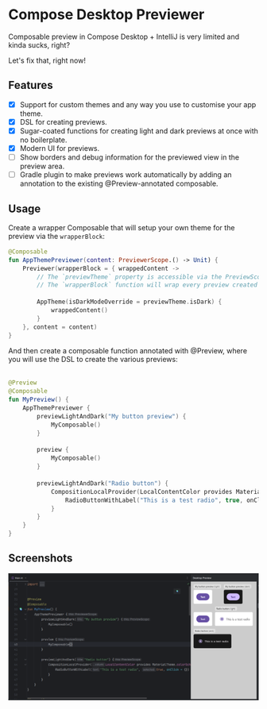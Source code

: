 # Compose Desktop Previewer

Composable preview in Compose Desktop + IntelliJ is very limited and kinda sucks, right?

Let's fix that, right now!

## Features

- [x] Support for custom themes and any way you use to customise your app theme.
- [x] DSL for creating previews.
- [x] Sugar-coated functions for creating light and dark previews at once with no boilerplate.
- [x] Modern UI for previews.
- [ ] Show borders and debug information for the previewed view in the preview
  area.
- [ ] Gradle plugin to make previews work automatically by adding
  an annotation to the existing @Preview-annotated composable.

## Usage

Create a wrapper Composable that will setup your own theme for the preview via the `wrapperBlock`:

```kotlin
@Composable
fun AppThemePreviewer(content: PreviewerScope.() -> Unit) {
    Previewer(wrapperBlock = { wrappedContent ->
        // The `previewTheme` property is accessible via the PreviewScope
        // The `wrapperBlock` function will wrap every preview created with this Previewer composable
        
        AppTheme(isDarkModeOverride = previewTheme.isDark) {
            wrappedContent()
        }
    }, content = content)
}
```

And then create a composable function annotated with @Preview, where you will use the 
DSL to create the various previews:

```kotlin

@Preview
@Composable
fun MyPreview() {
    AppThemePreviewer {
        previewLightAndDark("My button preview") {
            MyComposable()
        }

        preview {
            MyComposable()
        }

        previewLightAndDark("Radio button") {
            CompositionLocalProvider(LocalContentColor provides MaterialTheme.colorScheme.onBackground) {
                RadioButtonWithLabel("This is a test radio", true, onClick = {})
            }
        }
    }
}
```

## Screenshots

![previewer_screenshot_1.png](res/previewer_screenshot_1.png)

